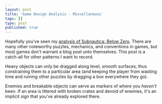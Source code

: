 ```yaml
---
layout: post
title: 'Game Design Analysis - Miscellaneous'
tags: []
type: post
published: true
---
```


Hopefully you've seen my [analysis of Subnautica: Below Zero](https://jay.mcgavren.com/2022/09/14/subnautica-below-zero-game-design-analysis.html). There are many other noteworthy puzzles, mechanics, and conventions in games, but most games don't warrant a blog post unto themselves. This post is a catch-all for other patterns I want to record.

<!--more-->

Heavy objects can only be dragged along level, smooth surfaces, thus constraining them to a particular area (and keeping the player from wasting time and ruining other puzzles by dragging a box everywhere they go).

Enemies and breakable objects can serve as markers of where you _haven't_ been. If an area is littered with broken crates and devoid of enemies, it's an implicit sign that you've already explored there.
